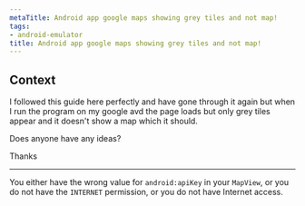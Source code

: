 ```yaml
---
metaTitle: Android app google maps showing grey tiles and not map!
tags:
- android-emulator
title: Android app google maps showing grey tiles and not map!
---
```


## Context

I followed this guide here perfectly and have gone through it again but when I run the program on my google avd the page loads but only grey tiles appear and it doesn't show a map which it should. 


Does anyone have any ideas?


Thanks



---

You either have the wrong value for `android:apiKey` in your `MapView`, or you do not have the `INTERNET` permission, or you do not have Internet access.

